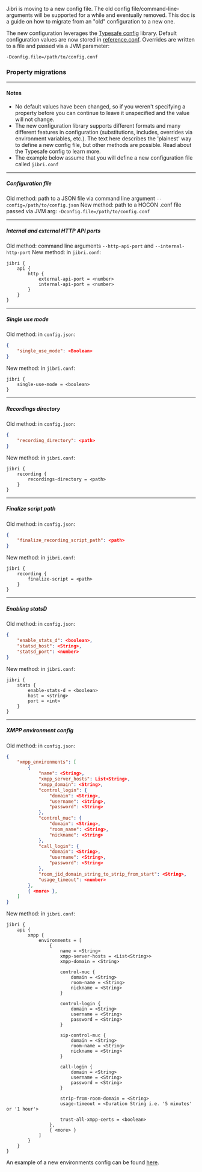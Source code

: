 ﻿Jibri is moving to a new config file.  The old config file/command-line-arguments will be supported for a while and eventually removed.  This doc is a guide on how to migrate from an "old" configuration to a new one.

The new configuration leverages the [Typesafe config](https://github.com/lightbend/config) library.  Default configuration values are now stored in [reference.conf](src/main/resources/reference.conf).  Overrides are written to a file and passed via a JVM parameter:
```
-Dconfig.file=/path/to/config.conf
```

### Property migrations
---
#### Notes
* No default values have been changed, so if you weren't specifying a property before you can continue to leave it unspecified and the value will not change.
* The new configuration library supports different formats and many different features in configuration (substitutions, includes, overrides via environment variables, etc.).  The text here describes the 'plainest' way to define a new config file, but other methods are possible.  Read about the Typesafe config to learn more.
* The example below assume that you will define a new configuration file called `jibri.conf`

---
##### Configuration file
Old method: path to a JSON file via command line argument `--config=/path/to/config.json`
New method: path to a HOCON .conf file passed via JVM arg: `-Dconfig.file=/path/to/config.conf`

---
##### Internal and external HTTP API ports
Old method: command line arguments `--http-api-port` and `--internal-http-port`
New method: in `jibri.conf`:
```hocon
jibri {
    api {
        http {
            external-api-port = <number>
            internal-api-port = <number>
        }
    }
}
```
---

##### Single use mode
Old method: in `config.json`:
```json
{
    "single_use_mode": <Boolean>
}
```
New method: in `jibri.conf`:
```hocon
jibri {
    single-use-mode = <boolean>
}
```

---
##### Recordings directory
Old method: in `config.json`:
```json
{
    "recording_directory": <path>
}
```
New method: in `jibri.conf`:
```hocon
jibri {
    recording {
        recordings-directory = <path>
    }
}
```
---
##### Finalize script path
Old method: in `config.json`:
```json
{
    "finalize_recording_script_path": <path>
}
```
New method: in `jibri.conf`:
```hocon
jibri {
    recording {
        finalize-script = <path>
    }
}
```
---
##### Enabling statsD
Old method: in `config.json`:
```json
{
    "enable_stats_d": <boolean>,
    "statsd_host": <String>,
    "statsd_port": <number>
}
```
New method: in `jibri.conf`:
```hocon
jibri {
    stats {
        enable-stats-d = <boolean>
        host = <string>
        port = <int>
    }
}
```
---
##### XMPP environment config
Old method: in `config.json`:
```json
{
    "xmpp_environments": [
        {
            "name": <String>,
            "xmpp_server_hosts": List<String>,
            "xmpp_domain": <String>,
            "control_login": {
                "domain": <String>,
                "username": <String>,
                "password": <String>
            },
            "control_muc": {
                "domain": <String>,
                "room_name": <String>,
                "nickname": <String>
            },
            "call_login": {
                "domain": <String>,
                "username": <String>,
                "password": <String>
            },
            "room_jid_domain_string_to_strip_from_start": <String>,
            "usage_timeout": <number>
        },
        { <more> },
    ]
}
```
New method: in `jibri.conf`:
```hocon
jibri {
    api {
        xmpp {
            environments = [
                {
                    name = <String>
                    xmpp-server-hosts = <List<String>>
                    xmpp-domain = <String>

                    control-muc {
                        domain = <String>
                        room-name = <String>
                        nickname = <String>
                    }

                    control-login {
                        domain = <String>
                        username = <String>
                        password = <String>
                    }

                    sip-control-muc {
                        domain = <String>
                        room-name = <String>
                        nickname = <String>
                    }

                    call-login {
                        domain = <String>
                        username = <String>
                        password = <String>
                    }

                    strip-from-room-domain = <String>
                    usage-timeout = <Duration String i.e. '5 minutes' or '1 hour'>

                    trust-all-xmpp-certs = <boolean>
                },
                { <more> }
            ]
        }
    }
}
```
An example of a new environments config can be found [here](example_xmpp_envs.conf).
